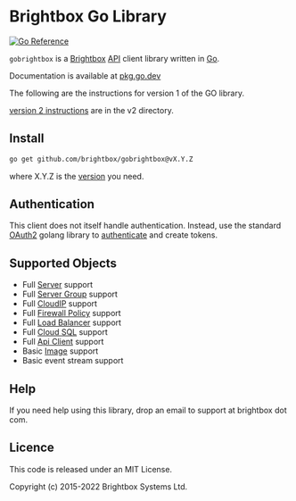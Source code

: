# Brightbox Go Library

[![Go Reference](https://pkg.go.dev/badge/github.com/brightbox/gobrightbox.svg)](https://pkg.go.dev/github.com/brightbox/gobrightbox)

`gobrightbox` is a [Brightbox](https://www.brightbox.com) [API](https://api.gb1.brightbox.com/1.0/)
client library written in [Go](http://golang.org/).

Documentation is available at [pkg.go.dev](https://pkg.go.dev/github.com/brightbox/gobrightbox)

The following are the instructions for version 1 of the GO library.

[version 2 instructions](https://pkg.go.dev/github.com/brightbox/gobrightbox/v2) are in the v2 directory.

## Install
```sh
go get github.com/brightbox/gobrightbox@vX.Y.Z
```

where X.Y.Z is the [version](https://github.com/brightbox/gobrightbox/releases) you need.

## Authentication

This client does not itself handle authentication. Instead, use the standard
[OAuth2](https://godoc.org/golang.org/x/oauth2) golang library to
[authenticate](https://api.gb1.brightbox.com/1.0/#authentication) and create
tokens.

## Supported Objects

* Full [Server](https://api.gb1.brightbox.com/1.0/#server) support
* Full [Server Group](https://api.gb1.brightbox.com/1.0/#server_group) support
* Full [CloudIP](https://api.gb1.brightbox.com/1.0/#cloud_ip) support
* Full [Firewall Policy](https://api.gb1.brightbox.com/1.0/#firewall_policy) support
* Full [Load Balancer](https://api.gb1.brightbox.com/1.0/#load_balancer) support
* Full [Cloud SQL](https://api.gb1.brightbox.com/1.0/#database_server) support
* Full [Api Client](https://api.gb1.brightbox.com/1.0/#api_client) support
* Basic [Image](https://api.gb1.brightbox.com/1.0/#image) support
* Basic event stream support

## Help

If you need help using this library, drop an email to support at brightbox dot com.

## Licence

This code is released under an MIT License.

Copyright (c) 2015-2022 Brightbox Systems Ltd.
